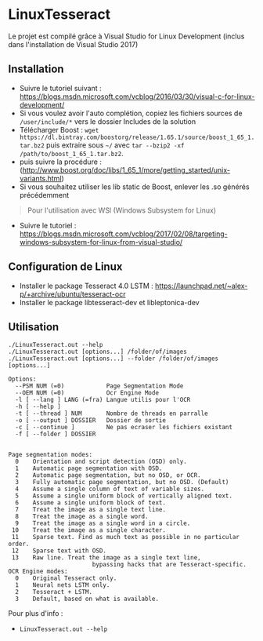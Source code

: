 # LinuxTesseract


Le projet est compilé grâce à Visual Studio for Linux Development (inclus dans l'installation de Visual Studio 2017)


## Installation
- Suivre le tutoriel suivant : https://blogs.msdn.microsoft.com/vcblog/2016/03/30/visual-c-for-linux-development/
- Si vous voulez avoir l'auto complétion, copiez les fichiers sources de `/user/include/*` vers le dossier Includes de la solution
- Télécharger Boost : `wget https://dl.bintray.com/boostorg/release/1.65.1/source/boost_1_65_1.tar.bz2` puis extraire sous `~/` avec `tar --bzip2 -xf /path/to/boost_1_65_1.tar.bz2`.
- puis suivre la procédure : (http://www.boost.org/doc/libs/1_65_1/more/getting_started/unix-variants.html)
- Si vous souhaitez utiliser les lib static de Boost, enlever les .so générés précédemment

>Pour l'utilisation avec WSl (Windows Subsystem for Linux)
- Suivre le tutoriel : https://blogs.msdn.microsoft.com/vcblog/2017/02/08/targeting-windows-subsystem-for-linux-from-visual-studio/

## Configuration de Linux
- Installer le package Tesseract 4.0 LSTM : https://launchpad.net/~alex-p/+archive/ubuntu/tesseract-ocr
- Installer le package libtesseract-dev et libleptonica-dev

## Utilisation
```Usage:
./LinuxTesseract.out --help
./LinuxTesseract.out [options...] /folder/of/images
./LinuxTesseract.out [options...] --folder /folder/of/images [options...]

Options:
  --PSM NUM (=0)            Page Segmentation Mode
  --OEM NUM (=0)            Ocr Engine Mode
  -l [ --lang ] LANG (=fra) Langue utilis pour l'OCR
  -h [ --help ]
  -t [ --thread ] NUM       Nombre de threads en parralle
  -o [ --output ] DOSSIER   Dossier de sortie
  -c [ --continue ]         Ne pas ecraser les fichiers existant
  -f [ --folder ] DOSSIER


Page segmentation modes:
  0    Orientation and script detection (OSD) only.
  1    Automatic page segmentation with OSD.
  2    Automatic page segmentation, but no OSD, or OCR.
  3    Fully automatic page segmentation, but no OSD. (Default)
  4    Assume a single column of text of variable sizes.
  5    Assume a single uniform block of vertically aligned text.
  6    Assume a single uniform block of text.
  7    Treat the image as a single text line.
  8    Treat the image as a single word.
  9    Treat the image as a single word in a circle.
 10    Treat the image as a single character.
 11    Sparse text. Find as much text as possible in no particular order.
 12    Sparse text with OSD.
 13    Raw line. Treat the image as a single text line,
                        bypassing hacks that are Tesseract-specific.
OCR Engine modes:
  0    Original Tesseract only.
  1    Neural nets LSTM only.
  2    Tesseract + LSTM.
  3    Default, based on what is available.
```

Pour plus d'info :
- `LinuxTesseract.out --help`